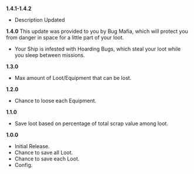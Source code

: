 **1.4.1-1.4.2**
- Description Updated

**1.4.0**
This update was provided to you by Bug Mafia, which will protect you from danger in space for a little part of your loot.
- Your Ship is infested with Hoarding Bugs, which steal your loot while you sleep between missions.

**1.3.0**
- Max amount of Loot/Equipment that can be lost.

**1.2.0**
- Chance to loose each Equipment.

**1.1.0**
- Save loot based on percentage of total scrap value among loot.

**1.0.0**
- Initial Release.
- Chance to save all Loot.
- Chance to save each Loot.
- Config.